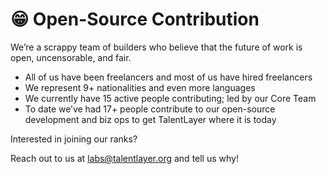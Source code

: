 # 😁 Open-Source Contribution

We’re a scrappy team of builders who believe that the future of work is open, uncensorable, and fair.&#x20;

* All of us have been freelancers and most of us have hired freelancers
* We represent 9+ nationalities and even more languages
* We currently have 15 active people contributing; led by our Core Team
* To date we’ve had 17+ people contribute to our open-source development and biz ops to get TalentLayer where it is today

Interested in joining our ranks?

Reach out to us at labs@talentlayer.org and tell us why!&#x20;
